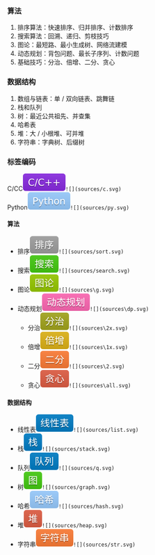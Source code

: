 ﻿
### 算法

1. 排序算法：快速排序、归并排序、计数排序
2. 搜索算法：回溯、递归、剪枝技巧
3. 图论：最短路、最小生成树、网络流建模
4. 动态规划：背包问题、最长子序列、计数问题
5. 基础技巧：分治、倍增、二分、贪心

### 数据结构

1. 数组与链表：单 / 双向链表、跳舞链
2. 栈和队列
3. 树：最近公共祖先、并查集
4. 哈希表
5. 堆：大 / 小根堆、可并堆
6. 字符串：字典树、后缀树





### 标签编码
C/CC![](c.svg)`![](sources/c.svg)`  
Python![](py.svg)`![](sources/py.svg)`
#### 算法
- 排序![](sort.svg)`![](sources/sort.svg)` 
- 搜索![](search.svg)`![](sources/search.svg)`
- 图论![](g.svg)`![](sources\g.svg)`
- 动态规划![](dp.svg)`![](sources\dp.svg)`
	- 分治![](2x.svg)`![](sources\2x.svg)`  
	- 倍增![](1x.svg)`![](sources\1x.svg)`  
	- 二分![](2.svg)`![](sources\2.svg)`  
	- 贪心![](all.svg)`![](sources\all.svg)`

#### 数据结构
- 线性表![](list.svg)`![](sources/list.svg)`
- 栈![](stack.svg)`![](sources/stack.svg)`
- 队列![](q.svg)`![](sources/q.svg)`
- 树![](graph.svg)`![](sources/graph.svg)`
- 哈希![](hash.svg)`![](sources/hash.svg)`
- 堆![](heap.svg)`![](sources/heap.svg)`
- 字符串![](str.svg)`![](sources/str.svg)`